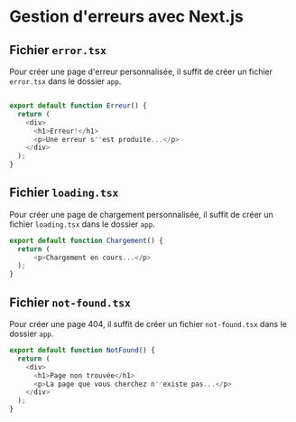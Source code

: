 # Gestion d'erreurs avec Next.js  


## Fichier `error.tsx`  

Pour créer une page d'erreur personnalisée, il suffit de créer un fichier `error.tsx` dans le dossier `app`.  

``` ts title="app/error.tsx"

export default function Erreur() {
  return (
    <div>
      <h1>Erreur!</h1>
      <p>Une erreur s''est produite...</p>
    </div>
  );
}
```

## Fichier `loading.tsx`

Pour créer une page de chargement personnalisée, il suffit de créer un fichier `loading.tsx` dans le dossier `app`.  

``` ts title="app/loading.tsx"
export default function Chargement() {
  return (
      <p>Chargement en cours...</p>
  );
}
```

## Fichier `not-found.tsx`  

Pour créer une page 404, il suffit de créer un fichier `not-found.tsx` dans le dossier `app`.  

``` ts title="app/not-found.tsx"
export default function NotFound() {
  return (
    <div>
      <h1>Page non trouvée</h1>
      <p>La page que vous cherchez n''existe pas...</p>
    </div>
  );
}
```


